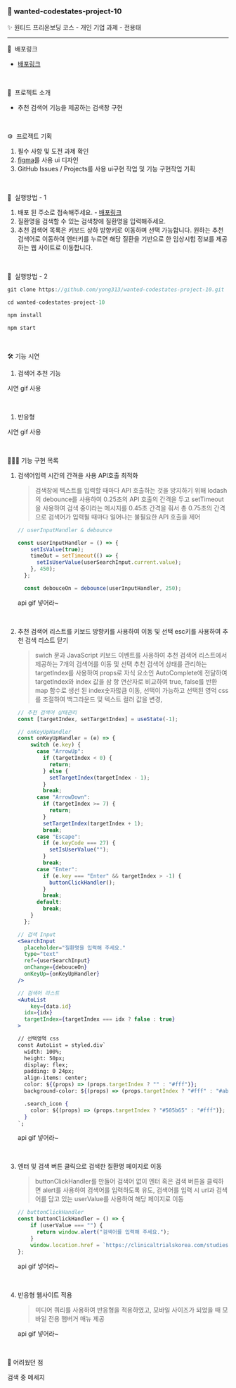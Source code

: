 ### 🎉 ****wanted-codestates-project-10****
✨ 원티드 프리온보딩 코스 - 개인 기업 과제 - 전용태

---

🎁  배포링크

- [배포링크](https://silly-tapioca-df23d1.netlify.app/)

<br />

💫  프로젝트 소개

- 추천 검색어 기능을 제공하는 검색창 구현

<br />

⚙️  프로젝트 기획

1. 필수 사항 및 도전 과제 확인
2. [figma](https://www.figma.com/file/Y2E9VQnkhouOGbKZd22VJx/%ED%9C%B4%EB%A8%BC%EC%8A%A4%EC%BC%80%EC%9D%B4%ED%94%84-%ED%81%B4%EB%A1%A0%EC%BD%94%EB%94%A9-%EC%A0%84%EC%9A%A9%ED%83%9C?node-id=0%3A1)를 사용 ui 디자인
3. GitHub Issues / Projects를 사용 ui구현 작업 및 기능 구현작업 기획

<br />

🔨  실행방법 - 1

1. 배포 된 주소로 접속해주세요. - [배포링크](https://silly-tapioca-df23d1.netlify.app/)
2. 질환명을 검색할 수 있는 검색창에 질환명을 입력해주세요.
3. 추천 검색어 목록은 키보드 상하 방향키로 이동하며 선택 가능합니다. 원하는 추천 검색어로 이동하여 엔터키를 누르면 해당 질환을 기반으로 한 임상시험 정보를 제공하는 웹 사이트로 이동합니다. 

<br />

🔧  실행방법 - 2


```jsx
git clone https://github.com/yong313/wanted-codestates-project-10.git

cd wanted-codestates-project-10

npm install

npm start
```

<br />

🛠 기능 시연 

1. 검색어 추천 기능

시연 gif 사용

<br />

1. 반응형

시연 gif 사용

<br />

👨🏻‍💻 기능 구현 목록

1. 검색어입력 시간의 간격을 사용 API호출 최적화
    
    > 검색창에 텍스트를 입력할 때마다 API 호출하는 것을 방지하기 위해 lodash의 debounce를 사용하여 0.25초의 API 호출의 간격을 두고 setTimeout을 사용하여 검색 중이라는 메시지를 0.45초 간격을 줘서 총 0.75초의 간격으로 검색어가 입력될 때마다 일어나는 불필요한 API 호출을 제어
    > 
    
    ```jsx
    // userInputHandler & debounce
    
    const userInputHandler = () => {
        setIsValue(true);
        timeOut = setTimeout(() => {
          setIsUserValue(userSearchInput.current.value);
        }, 450);
      };
    
      const debouceOn = debounce(userInputHandler, 250);
    ```
    
    api gif 넣어라~
    
    <br />
    
2. 추천 검색어 리스트를 키보드 방향키를 사용하여 이동 및 선택 esc키를 사용하여 추천 검색 리스트 닫기
    
    > swich 문과 JavaScript 키보드 이벤트를 사용하여 추천 검색어 리스트에서 제공하는 7개의 검색어를 이동 및 선택 추천 검색어 상태를 관리하는 targetIndex를 사용하여 props로 자식 요소인 AutoComplete에 전달하여 targetIndex와 index 값을 삼 항 연산자로 비교하여 true, false를 반환 map 함수로 생선 된 index숫자많큼 이동, 선택이 가능하고 선택된 영억 css를 조절하여 백그라운드 및 텍스트 컬러 값을 변경,
    > 
    
    ```jsx
    // 추천 검색어 상태관리
    const [targetIndex, setTargetIndex] = useState(-1);
    
    // onKeyUpHandler
    const onKeyUpHandler = (e) => {
        switch (e.key) {
          case "ArrowUp":
            if (targetIndex < 0) {
              return;
            } else {
              setTargetIndex(targetIndex - 1);
            }
            break;
          case "ArrowDown":
            if (targetIndex >= 7) {
              return;
            }
            setTargetIndex(targetIndex + 1);
            break;
          case "Escape":
            if (e.keyCode === 27) {
              setIsUserValue("");
            }
            break;
          case "Enter":
            if (e.key === "Enter" && targetIndex > -1) {
              buttonClickHandler();
            }
            break;
          default:
            break;
        }
      };
    
    // 검색 Input
    <SearchInput
      placeholder="질환명을 입력해 주세요."
      type="text"
      ref={userSearchInput}
      onChange={debouceOn}
      onKeyUp={onKeyUpHandler}
    />
    
    // 검색어 리스트
    <AutoList
    	key={data.id}
      idx={idx}
      targetIndex={targetIndex === idx ? false : true}
    >
    
    // 선택영역 css
    const AutoList = styled.div`
      width: 100%;
      height: 50px;
      display: flex;
      padding: 0 24px;
      align-items: center;
      color: ${(props) => (props.targetIndex ? "" : "#fff")};
      background-color: ${(props) => (props.targetIndex ? "#fff" : "#abcbfc")};
    
      .search_icon {
        color: ${(props) => (props.targetIndex ? "#505b65" : "#fff")};
      }
    `;
    ```
    
    api gif 넣어라~
    
    <br />
    
3. 엔터 및 검색 버튼 클릭으로 검색한 질환명 페이지로 이동
    
    > buttonClickHandler를 만들어 검색어 없이 엔터 혹은 검색 버튼을 클릭하면 alert를 사용하여 검색어를 입력하도록 유도, 검색어를 입력 시 url과 검색어를 담고 있는 userValue를 사용하여 해당 페이지로 이동
    > 
    
    ```jsx
    // buttonClickHandler
    const buttonClickHandler = () => {
        if (userValue === "") {
          return window.alert("검색어를 입력해 주세요.");
        }
        window.location.href = `https://clinicaltrialskorea.com/studies?condition=${userValue}`;
    };
    ```
    
    api gif 넣어라~
    
    <br />
    
4. 반응형 웹사이트 적용
    
    > 미디어 쿼리를 사용하여 반응형을 적용하였고, 모바일 사이즈가 되었을 때 모바일 전용 햄버거 매뉴 제공
    > 
    
    api gif 넣어라~

<br />    

🫠 어려웠던 점

검색 중 메세지
